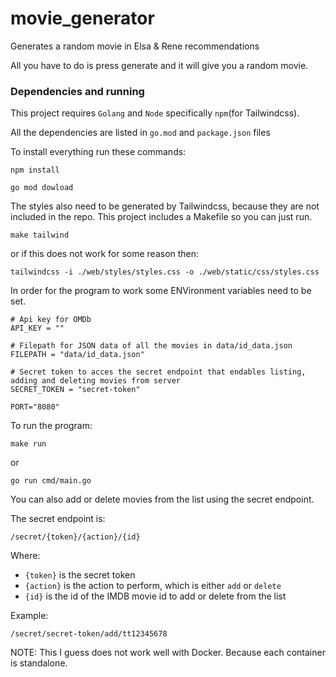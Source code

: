 # movie_generator
Generates a random movie in Elsa &amp; Rene recommendations

All you have to do is press generate and it will give you a random movie.

### Dependencies and running

This project requires `Golang` and `Node` specifically `npm`(for Tailwindcss).

All the dependencies are listed in `go.mod` and `package.json` files

To install everything run these commands:

```
npm install
```
```
go mod dowload
```

The styles also need to be generated by Tailwindcss, because they are not included in the repo.
This project includes a Makefile so you can just run.

```
make tailwind
```
or if this does not work for some reason then:
```
tailwindcss -i ./web/styles/styles.css -o ./web/static/css/styles.css
```
In order for the program to work some ENVironment variables need to be set.

```
# Api key for OMDb
API_KEY = ""

# Filepath for JSON data of all the movies in data/id_data.json
FILEPATH = "data/id_data.json"

# Secret token to acces the secret endpoint that endables listing, adding and deleting movies from server
SECRET_TOKEN = "secret-token"

PORT="8080"
```

To run the program:
```
make run
```
or
```
go run cmd/main.go
```

You can also add or delete movies from the list using the secret endpoint.

The secret endpoint is:
```
/secret/{token}/{action}/{id}
```

Where:
- `{token}` is the secret token
- `{action}` is the action to perform, which is either `add` or `delete`
- `{id}` is the id of the IMDB movie id to add or delete from the list

Example:

```
/secret/secret-token/add/tt12345678
```

NOTE: This I guess does not work well with Docker. Because each container is standalone.
